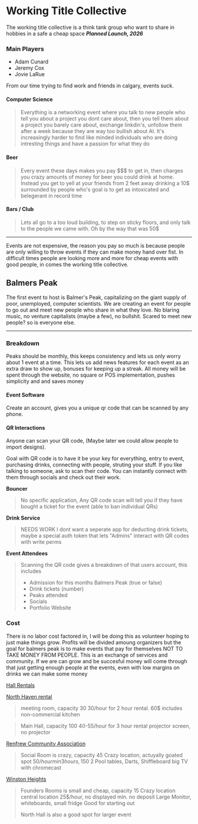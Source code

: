 # Working Title Collective
The working title collective is a think tank group who want to share in hobbies in a safe a cheap space
***Planned Launch, 2026***

### Main Players
- Adam Cunard
- Jeremy Cox
- Jovie LaRue

From our time trying to find work and friends in calgary, events suck. 

#### Computer Science
> Everything is a networking event where you talk to new people who tell you about a project you dont care about, then you tell them about a project you barely care about, exchange linkdin's, unfollow them after a week because they are way too bullish about AI.
> It's increasingly harder to find like minded individuals who are doing intresting things and have a passion for what they do

#### Beer
> Every event these days makes you pay $$$ to get in, then charges you crazy amounts of money for beer you could drink at home. Instead you get to yell at your friends from 2 feet away drinking a 10$ surrounded by people who's goal is to get as intoxicated and belegerant in record time

#### Bars / Club
> Lets all go to a too loud building, to step on sticky floors, and only talk to the people we came with. Oh by the way that was 50$
---
Events are not expensive, the reason you pay so much is because people are only willing to throw events if they can make money hand over fist. In difficult times people are looking more and more for cheap events with good people, in comes the working title collective.

## Balmers Peak
The first event to host is Balmer's Peak, capitalizing on the giant supply of poor, unemployed, computer scientists. We are creating an event for people to go out and meet new people who share in what they love. No blaring music, no venture capitalists (maybe a few), no bullshit. Scared to meet new people? so is everyone else.

---
### Breakdown
Peaks should be monthly, this keeps consistency and lets us only worry about 1 event at a time. This lets us add news features for each event as an extra draw to show up, bonuses for keeping up a streak. 
All money will be spent through the website, no square or POS implementation, pushes simplicity and and saves money

#### Event Software
Create an account, gives you a unique qr code that can be scanned by any phone.

#### QR Interactions
Anyone can scan your QR code, (Maybe later we could allow people to import designs).

Goal with QR code is to have it be your key for everything, entry to event, purchasing drinks, connecting with people, struting your stuff.
If you like talking to someone, ask to scan their code. You can instantly connect with them through socials and check out their work.

**Bouncer**

> No specific application, Any QR code scan will tell you if they have bought a ticket for the event
> (able to ban individual QRs)

**Drink Service**
> NEEDS WORK
> I dont want a seperate app for deducting drink tickets, maybe a special auth token that lets "Admins" interact with QR codes with write perms

**Event Attendees**

> Scanning the QR code gives a breakdown of that users account, this includes
> - Admission for this months Balmers Peak (true or false)
> - Drink tickets (number)
> - Peaks attended
> - Socials
> - Portfolio Website


### Cost
There is no labor cost factored in, I will be doing this as volunteer hoping to just make things grow. Profits will be divided amoung organizers but the goal for balmers peak is to make events that pay for themselves NOT TO TAKE MONEY FROM PEOPLE. This is an exchange of services and community. If we are can grow and be succesful money will come through that just getting enough people at the events, even with low margins on drinks we can make some money

[Hall Rentals](https://mycalgary.com/?s=hall+rentals)

[North Haven rental](https://northhavenyyc.ca/hall-rentals)
> meeting room, capacity 30
> 30/hour for 2 hour rental. 60$
> includes non-commercial kitchen

> Main Hall, capacity 100
> 40-55/hour for 3 hour rental
> projector screen, no projector

[Renfrew Community Association](https://www.renfrewyyc.ca/hall-rental)
> Social Room is crazy, capacity 45
> Crazy location, actuyally goated spot
> 50$/hour min 3 hours, 150$
> 2 Pool tables, Darts, Shiffleboard
> big TV with chromecast

[Winston Heights](https://winstonheights.ca/hall-rentals/rental-information/)
> Founders Rooms is small and cheap, capacity 15
> Crazy location central location
> 25$/hour, no displayed min. no deposit
> Large Monitor, whiteboards, small fridge
> Good for starting out
>
> North Hall is also a good spot for larger event



